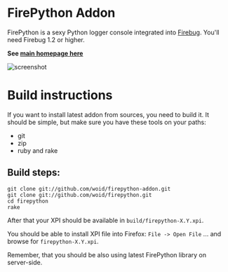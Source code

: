 # FirePython Addon

FirePython is a sexy Python logger console integrated into [Firebug][firebug]. You'll need Firebug 1.2 or higher.

**See [main homepage here][homepage]**

![screenshot][screenshot]

# Build instructions

If you want to install latest addon from sources, you need to build it. 
It should be simple, but make sure you have these tools on your paths:

* git
* zip
* ruby and rake

## Build steps:

    git clone git://github.com/woid/firepython-addon.git
    git clone git://github.com/woid/firepython.git
    cd firepython
    rake
  
After that your XPI should be available in ``build/firepython-X.Y.xpi``.

You should be able to install XPI file into Firefox: ``File -> Open File`` ... and browse for ``firepython-X.Y.xpi``.

Remember, that you should be also using latest FirePython library on server-side.

[screenshot]: http://github.com/woid/firepython-addon/tree/master/support/screenshot.png?raw=true "FirePython in action"
[firebug]: https://addons.mozilla.org/en-US/firefox/addon/1843
[homepage]: http://github.com/woid/firepython
